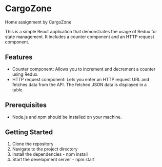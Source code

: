 # CargoZone
Home assignment by CargoZone

This is a simple React application that demonstrates the usage of Redux for state management. It includes a counter component and an HTTP request component.

## Features

- Counter component: Allows you to increment and decrement a counter using Redux.
- HTTP request component: Lets you enter an HTTP request URL and fetches data from the API. The fetched JSON data is displayed in a table.

## Prerequisites

- Node.js and npm should be installed on your machine.

## Getting Started

1. Clone the repository
2. Navigate to the project directory
3. Install the dependencies - npm install
4. Start the development server - npm start



